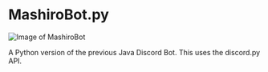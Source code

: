 # MashiroBot.py

![Image of MashiroBot](https://external-content.duckduckgo.com/iu/?u=http%3A%2F%2Fimg08.deviantart.net%2Fb0f3%2Fi%2F2012%2F363%2F7%2F3%2Fshiina_mashiro_by_betamax777-d5pk1e1.png&f=1&nofb=1)

A Python version of the previous Java Discord Bot. This uses the discord.py API.
